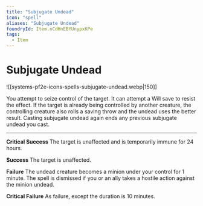 ```yaml
---
title: "Subjugate Undead"
icon: "spell"
aliases: "Subjugate Undead"
foundryId: Item.nCdHnEBYUnypxKPe
tags:
  - Item
---
```


# Subjugate Undead
![[systems-pf2e-icons-spells-subjugate-undead.webp|150]]

You attempt to seize control of the target. It can attempt a Will save to resist the effect. If the target is already being controlled by another creature, the controlling creature also rolls a saving throw and the undead uses the better result. Casting subjugate undead again ends any previous subjugate undead you cast.

* * *

**Critical Success** The target is unaffected and is temporarily immune for 24 hours.

**Success** The target is unaffected.

**Failure** The undead creature becomes a minion under your control for 1 minute. The spell is dismissed if you or an ally takes a hostile action against the minion undead.

**Critical Failure** As failure, except the duration is 10 minutes.
